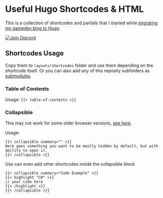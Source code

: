 # Useful Hugo Shortcodes & HTML

This is a collection of shortcodes and partials that I started while [migrating my gamedev blog to Hugo](https://letsmakeagame.net/static-vs-dynamic-website/).

[![Join Discord](https://letsmakeagame.net/joinDiscord.png)](https://bit.ly/3eovU6F)

## Shortcodes Usage
Copy them to `layouts/shortcodes` folder and use them depending on the shortcode itself. Or you can also add any of this reposity subfolders as [submodules](https://github.blog/2016-02-01-working-with-submodules/).

### Table of Contents
Usage: `{{< table-of-contents >}}`

### Collapsible
This may not work for some older browser versions, [see here](https://caniuse.com/details).

Usage:
``` 
{{< collapsible summary="" >}}
Here goes something you want to be mostly hidden by default, but with ability to open it.
{{< /collapsible >}}
```

Use can even add other shortcodes inside the collapsible block
```
{{< collapsible summary="Code Example" >}}
{{< highlight "C#" >}}
// your code here
{{< /highlight >}}
{{< /collapsible >}}
```
